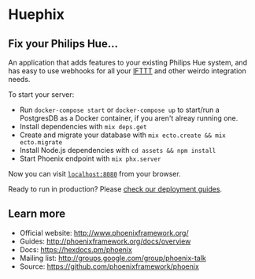 # Huephix

## Fix your Philips Hue...

An application that adds features to your existing Philips Hue system, and has easy to use webhooks for all your [IFTTT](https://ifttt.com/discover) and other weirdo integration needs.

To start your server:
  * Run `docker-compose start` or `docker-compose up` to start/run a PostgresDB as a Docker container, if you aren't alreay running one.
  * Install dependencies with `mix deps.get`
  * Create and migrate your database with `mix ecto.create && mix ecto.migrate`
  * Install Node.js dependencies with `cd assets && npm install`
  * Start Phoenix endpoint with `mix phx.server`

Now you can visit [`localhost:8080`](http://localhost:8080) from your browser.

Ready to run in production? Please [check our deployment guides](http://www.phoenixframework.org/docs/deployment).

## Learn more

  * Official website: http://www.phoenixframework.org/
  * Guides: http://phoenixframework.org/docs/overview
  * Docs: https://hexdocs.pm/phoenix
  * Mailing list: http://groups.google.com/group/phoenix-talk
  * Source: https://github.com/phoenixframework/phoenix
